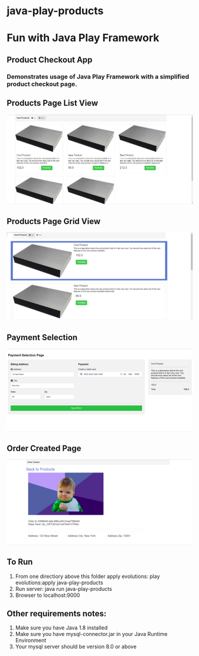 # java-play-products

# Fun with Java Play Framework
## Product Checkout App

### Demonstrates usage of Java Play Framework with a simplified product checkout page.

## Products Page List View
![Alt text](https://github.com/humanalgorithm/java-play-products/blob/master/screenshots/products_page_grid.png "Products Page list view")
  
## Products Page Grid View  
![Alt text](https://github.com/humanalgorithm/java-play-products/blob/master/screenshots/products_page_list.png "Products Page list view")
   
 ## Payment Selection
![Alt text](https://github.com/humanalgorithm/java-play-products/blob/master/screenshots/payment_selection_page.png "Payment selection page")
 
 ## Order Created Page
![Alt text](https://github.com/humanalgorithm/java-play-products/blob/master/screenshots/order_created_page.png "Order Created Page")
  
  
## To Run
 1. From one directiory above this folder apply evolutions: play evolutions:apply java-play-products
 2. Run server: java run java-play-products
 3. Browser to localhost:9000
 
 ## Other requirements notes:
 1. Make sure you have Java 1.8 installed
 2. Make sure you have mysql-connector.jar in your Java Runtime Environment
 3. Your mysql server should be version 8.0 or above
